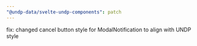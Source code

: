 ```yaml
---
"@undp-data/svelte-undp-components": patch
---
```


fix: changed cancel button style for ModalNotification to align with UNDP style
